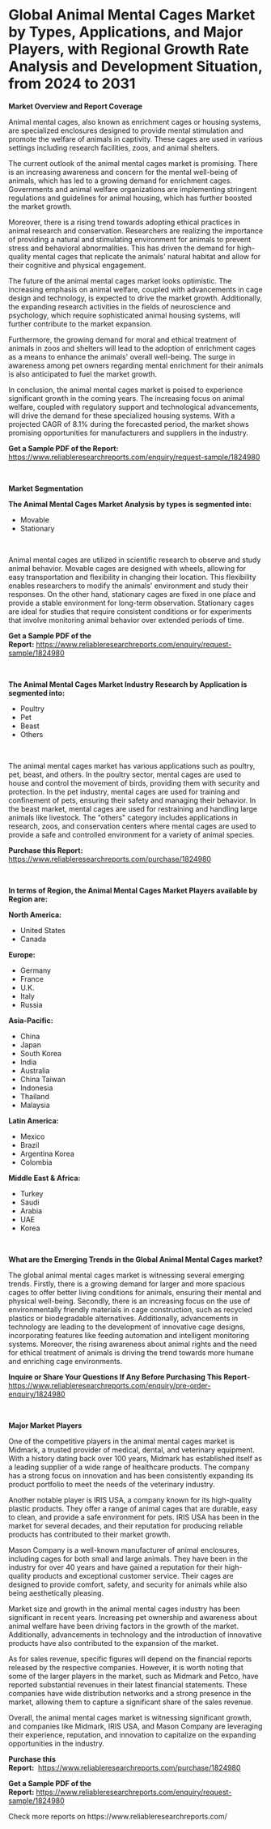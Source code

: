 <p><h1>Global Animal Mental Cages Market by Types, Applications, and Major Players, with Regional Growth Rate Analysis and Development Situation, from 2024 to 2031</h1></p><p><strong>Market Overview and Report Coverage</strong></p>
<p><p>Animal mental cages, also known as enrichment cages or housing systems, are specialized enclosures designed to provide mental stimulation and promote the welfare of animals in captivity. These cages are used in various settings including research facilities, zoos, and animal shelters.</p><p>The current outlook of the animal mental cages market is promising. There is an increasing awareness and concern for the mental well-being of animals, which has led to a growing demand for enrichment cages. Governments and animal welfare organizations are implementing stringent regulations and guidelines for animal housing, which has further boosted the market growth.</p><p>Moreover, there is a rising trend towards adopting ethical practices in animal research and conservation. Researchers are realizing the importance of providing a natural and stimulating environment for animals to prevent stress and behavioral abnormalities. This has driven the demand for high-quality mental cages that replicate the animals' natural habitat and allow for their cognitive and physical engagement.</p><p>The future of the animal mental cages market looks optimistic. The increasing emphasis on animal welfare, coupled with advancements in cage design and technology, is expected to drive the market growth. Additionally, the expanding research activities in the fields of neuroscience and psychology, which require sophisticated animal housing systems, will further contribute to the market expansion.</p><p>Furthermore, the growing demand for moral and ethical treatment of animals in zoos and shelters will lead to the adoption of enrichment cages as a means to enhance the animals' overall well-being. The surge in awareness among pet owners regarding mental enrichment for their animals is also anticipated to fuel the market growth.</p><p>In conclusion, the animal mental cages market is poised to experience significant growth in the coming years. The increasing focus on animal welfare, coupled with regulatory support and technological advancements, will drive the demand for these specialized housing systems. With a projected CAGR of 8.1% during the forecasted period, the market shows promising opportunities for manufacturers and suppliers in the industry.</p></p>
<p><strong>Get a Sample PDF of the Report:</strong> <a href="https://www.reliableresearchreports.com/enquiry/request-sample/1824980">https://www.reliableresearchreports.com/enquiry/request-sample/1824980</a></p>
<p>&nbsp;</p>
<p><strong>Market Segmentation</strong></p>
<p><strong>The Animal Mental Cages Market Analysis by types is segmented into:</strong></p>
<p><ul><li>Movable</li><li>Stationary</li></ul></p>
<p>&nbsp;</p>
<p><p>Animal mental cages are utilized in scientific research to observe and study animal behavior. Movable cages are designed with wheels, allowing for easy transportation and flexibility in changing their location. This flexibility enables researchers to modify the animals' environment and study their responses. On the other hand, stationary cages are fixed in one place and provide a stable environment for long-term observation. Stationary cages are ideal for studies that require consistent conditions or for experiments that involve monitoring animal behavior over extended periods of time.</p></p>
<p><strong>Get a Sample PDF of the Report:</strong>&nbsp;<a href="https://www.reliableresearchreports.com/enquiry/request-sample/1824980">https://www.reliableresearchreports.com/enquiry/request-sample/1824980</a></p>
<p>&nbsp;</p>
<p><strong>The Animal Mental Cages Market Industry Research by Application is segmented into:</strong></p>
<p><ul><li>Poultry</li><li>Pet</li><li>Beast</li><li>Others</li></ul></p>
<p>&nbsp;</p>
<p><p>The animal mental cages market has various applications such as poultry, pet, beast, and others. In the poultry sector, mental cages are used to house and control the movement of birds, providing them with security and protection. In the pet industry, mental cages are used for training and confinement of pets, ensuring their safety and managing their behavior. In the beast market, mental cages are used for restraining and handling large animals like livestock. The "others" category includes applications in research, zoos, and conservation centers where mental cages are used to provide a safe and controlled environment for a variety of animal species.</p></p>
<p><strong>Purchase this Report:</strong>&nbsp; <a href="https://www.reliableresearchreports.com/purchase/1824980">https://www.reliableresearchreports.com/purchase/1824980</a></p>
<p>&nbsp;</p>
<p><strong>In terms of Region, the Animal Mental Cages Market Players available by Region are:</strong></p>
<p>
    <p> <strong> North America: </strong>
        <ul>
            <li>United States</li>
            <li>Canada</li>
        </ul>
        </p> 
    <p> <strong> Europe: </strong>
        <ul>
            <li>Germany</li>
            <li>France</li>
            <li>U.K.</li>
            <li>Italy</li>
            <li>Russia</li>
        </ul>
        </p> 
    <p> <strong> Asia-Pacific: </strong>
        <ul>
            <li>China</li>
            <li>Japan</li>
            <li>South Korea</li>
            <li>India</li>
            <li>Australia</li>
            <li>China Taiwan</li>
            <li>Indonesia</li>
            <li>Thailand</li>
            <li>Malaysia</li>
        </ul>
        </p> 
    <p> <strong> Latin America: </strong>
        <ul>
            <li>Mexico</li>
            <li>Brazil</li>
            <li>Argentina Korea</li>
            <li>Colombia</li>
        </ul>
        </p> 
    <p> <strong> Middle East & Africa: </strong>
        <ul>
            <li>Turkey</li>
            <li>Saudi</li>
            <li>Arabia</li>
            <li>UAE</li>
            <li>Korea</li>
        </ul>
    </p>
    </p>
<p>&nbsp;</p>
<p><strong>What are the Emerging Trends in the Global Animal Mental Cages market?</strong></p>
<p><p>The global animal mental cages market is witnessing several emerging trends. Firstly, there is a growing demand for larger and more spacious cages to offer better living conditions for animals, ensuring their mental and physical well-being. Secondly, there is an increasing focus on the use of environmentally friendly materials in cage construction, such as recycled plastics or biodegradable alternatives. Additionally, advancements in technology are leading to the development of innovative cage designs, incorporating features like feeding automation and intelligent monitoring systems. Moreover, the rising awareness about animal rights and the need for ethical treatment of animals is driving the trend towards more humane and enriching cage environments.</p></p>
<p><strong>Inquire or Share Your Questions If Any Before Purchasing This Report</strong>- <a href="https://www.reliableresearchreports.com/enquiry/pre-order-enquiry/1824980">https://www.reliableresearchreports.com/enquiry/pre-order-enquiry/1824980</a></p>
<p>&nbsp;</p>
<p><strong>Major Market Players</strong></p>
<p><p>One of the competitive players in the animal mental cages market is Midmark, a trusted provider of medical, dental, and veterinary equipment. With a history dating back over 100 years, Midmark has established itself as a leading supplier of a wide range of healthcare products. The company has a strong focus on innovation and has been consistently expanding its product portfolio to meet the needs of the veterinary industry. </p><p>Another notable player is IRIS USA, a company known for its high-quality plastic products. They offer a range of animal cages that are durable, easy to clean, and provide a safe environment for pets. IRIS USA has been in the market for several decades, and their reputation for producing reliable products has contributed to their market growth.</p><p>Mason Company is a well-known manufacturer of animal enclosures, including cages for both small and large animals. They have been in the industry for over 40 years and have gained a reputation for their high-quality products and exceptional customer service. Their cages are designed to provide comfort, safety, and security for animals while also being aesthetically pleasing.</p><p>Market size and growth in the animal mental cages industry has been significant in recent years. Increasing pet ownership and awareness about animal welfare have been driving factors in the growth of the market. Additionally, advancements in technology and the introduction of innovative products have also contributed to the expansion of the market.</p><p>As for sales revenue, specific figures will depend on the financial reports released by the respective companies. However, it is worth noting that some of the larger players in the market, such as Midmark and Petco, have reported substantial revenues in their latest financial statements. These companies have wide distribution networks and a strong presence in the market, allowing them to capture a significant share of the sales revenue.</p><p>Overall, the animal mental cages market is witnessing significant growth, and companies like Midmark, IRIS USA, and Mason Company are leveraging their experience, reputation, and innovation to capitalize on the expanding opportunities in the industry.</p></p>
<p><strong>Purchase this Report:</strong>&nbsp;&nbsp;<a href="https://www.reliableresearchreports.com/purchase/1824980">https://www.reliableresearchreports.com/purchase/1824980</a></p>
<p></p>
<p><strong>Get a Sample PDF of the Report:</strong>&nbsp;<a href="https://www.reliableresearchreports.com/enquiry/request-sample/1824980">https://www.reliableresearchreports.com/enquiry/request-sample/1824980</a></p>
<p>Check more reports on https://www.reliableresearchreports.com/</p>
